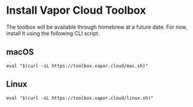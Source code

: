 # Install Vapor Cloud Toolbox

The toolbox will be available through homebrew at a future date. For now, install it using the following CLI script.

## macOS

```
eval "$(curl -sL https://toolbox.vapor.cloud/mac.sh)"
```

## Linux

```
eval "$(curl -sL https://toolbox.vapor.cloud/linux.sh)"
```
